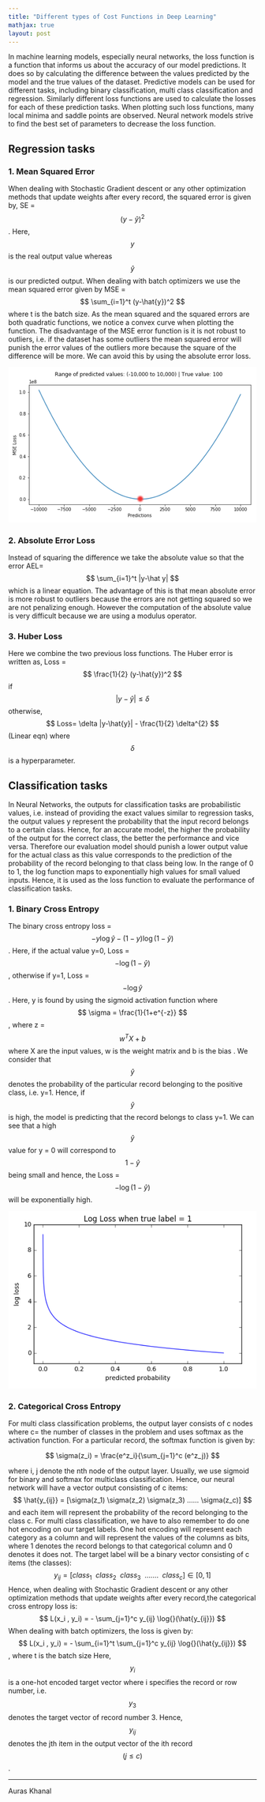```yaml
---
title: "Different types of Cost Functions in Deep Learning"
mathjax: true
layout: post
---
```


In machine learning models, especially neural networks, the loss function is a function that informs us about the accuracy of our model predictions. It does so by calculating the difference between the values predicted by the model and the true values of the dataset. Predictive models can be used for different tasks, including binary classification, multi class classification and regression. Similarly different loss functions are used to calculate the losses for each of these prediction tasks. When plotting such loss functions, many local minima and saddle points are observed. Neural network models strive to find the best set of parameters to decrease the loss function. 



## Regression tasks

### 1. Mean Squared Error
When dealing with Stochastic Gradient descent or any other optimization methods that update weights after every record, the squared error is given by,
SE = $$ (y- \hat{y})^2 $$ . Here, $$ y $$ is the real output value whereas $$ \hat{y} $$ is our predicted output.  When dealing with batch optimizers we use the mean squared error given by MSE = $$ \sum_{i=1}^t (y-\hat{y})^2 $$ where t is the batch size. As the mean squared and the squared errors are both quadratic functions, we notice a convex curve when plotting the function. The disadvantage of the MSE error function is it is not robust to outliers, i.e. if the dataset has some outliers the mean squared error will punish the error values of the outliers more because the square of the difference will be more.  We can avoid this by using the absolute error loss.

![mse](/assets/mse.png)

### 2. Absolute Error Loss
Instead of squaring the difference we take the absolute value so that the error AEL= $$ \sum_{i=1}^t |y-\hat y| $$ which is a linear equation. The advantage of this is that mean absolute error is more robust to outliers because the errors are not getting squared so we are not penalizing enough.  However the computation of the absolute value is very difficult because we are using a modulus operator. 

### 3. Huber Loss
Here we combine the two previous loss functions. The Huber error is written as,
Loss =  $$ \frac{1}{2} (y-\hat{y})^2 $$ if $$ |y-\hat{y}| \leq \delta $$ otherwise, $$ Loss= \delta |y-\hat{y}| - \frac{1}{2} \delta^{2} $$ (Linear eqn)  where $$ \delta $$  is a hyperparameter.  

## Classification tasks
In Neural Networks, the outputs for classification tasks are probabilistic values, i.e. instead of providing the exact values similar to regression tasks, the output values y represent the probability that the input record belongs to a certain class. Hence, for an accurate model, the higher the probability of the output for the correct class, the better the performance and vice versa. Therefore our evaluation model should punish a lower output value for the actual class as this value corresponds to the prediction of the probability of the record belonging to that class being low. In the range of 0 to 1, the log function maps to exponentially high values for small valued inputs. Hence, it is used as the loss function to evaluate the performance of classification tasks.

### 1. Binary Cross Entropy
The binary cross entropy loss = $$ -y\log{}\hat{y} - (1-y)\log{}(1-\hat{y}) $$. Here, if the actual value y=0, Loss = $$ -\log{}(1-\hat{y}) $$ , otherwise if y=1, Loss = $$ -\log{}\hat{y} $$. Here, y is found by using the sigmoid activation function where $$ \sigma = \frac{1}{1+e^{-z}} $$, where z = $$ w^T X + b $$ where X are the input values, w is the weight matrix and b is the bias . We consider that $$ \hat{y} $$ denotes the probability of the particular record belonging to the positive class, i.e. y=1. Hence, if $$ \hat{y} $$ is high, the model is predicting that the record belongs to class y=1. We can see that a high $$ \hat{y} $$ value for y = 0 will correspond to $$ 1-\hat{y} $$  being small and hence, the Loss = $$ -\log{}(1-\hat{y}) $$ will be exponentially high.

![loss](/assets/loss.png)

### 2. Categorical Cross Entropy
For multi class classification problems, the output layer consists of c nodes where c= the number of classes in the problem and uses softmax as the activation function. For a particular record, the softmax function is given by:

$$ \sigma(z_i) = \frac{e^z_i}{\sum_{j=1}^c (e^z_j)} $$ 

where i, j     denote the nth node of the output layer.
Usually, we use sigmoid for binary and softmax for multiclass classification. Hence, our neural network will have a vector output consisting of c items:
$$ \hat{y_{ij}} = [\sigma(z_1)    \sigma(z_2)    \sigma(z_3) ……    \sigma(z_c)] $$
and each item will represent the probability of the record belonging to the class c. For multi class classification, we have to also remember to do one hot encoding on our target labels. One hot encoding will represent each category as a column and will represent the values of the columns as bits, where 1 denotes the record belongs to that categorical column and 0 denotes it does not. The target label will be a binary vector consisting of c items (the classes):
$$ y_{ij} = [ class_1 \enspace class_2 \enspace class_3 \enspace ……. \enspace class_c ] \in [0,1] $$
Hence, when dealing with Stochastic Gradient descent or any other optimization methods that update weights after every record,the categorical cross entropy loss is:
$$ L(x_i , y_i) = - \sum_{j=1}^c y_{ij} \log{}(\hat{y_{ij}}) $$ 
When dealing with batch optimizers, the loss is given by:
$$ L(x_i , y_i) = - \sum_{i=1}^t \sum_{j=1}^c y_{ij} \log{}(\hat{y_{ij}}) $$ , where t is the batch size
Here, $$ y_i $$ is a one-hot encoded target vector where i specifies the record or row number, i.e. $$ y_3 $$ denotes the target vector of record number 3. Hence,  $$ y_{ij} $$ denotes the jth item in the output vector of the ith record $$ ( j \leq c) $$. 

---
Auras Khanal
